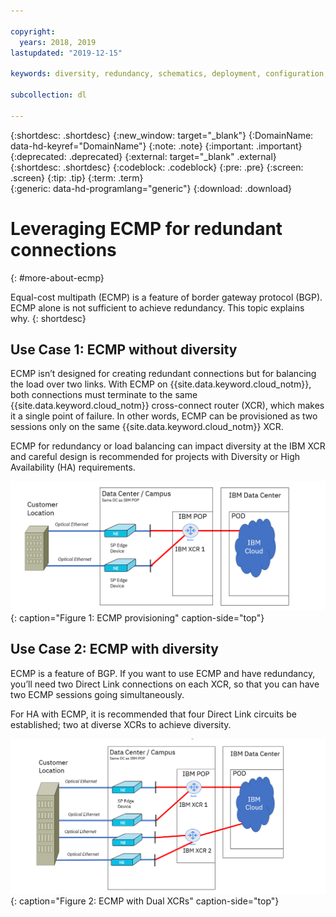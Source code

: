 ```yaml
---

copyright:
  years: 2018, 2019
lastupdated: "2019-12-15"

keywords: diversity, redundancy, schematics, deployment, configuration, global routing, ECMP, Dual XCRs, model

subcollection: dl

---
```


{:shortdesc: .shortdesc}
{:new_window: target="_blank"}
{:DomainName: data-hd-keyref="DomainName"}
{:note: .note}
{:important: .important}
{:deprecated: .deprecated}
{:external: target="_blank" .external}
{:shortdesc: .shortdesc}
{:codeblock: .codeblock}
{:pre: .pre}
{:screen: .screen}
{:tip: .tip}
{:term: .term}  
{:generic: data-hd-programlang="generic"}
{:download: .download}  

# Leveraging ECMP for redundant connections
{: #more-about-ecmp}

Equal-cost multipath (ECMP) is a feature of border gateway protocol (BGP). ECMP alone is not sufficient to achieve redundancy. This topic explains why.
{: shortdesc}

## Use Case 1: ECMP without diversity

ECMP isn’t designed for creating redundant connections but for balancing the load over two links. With ECMP on {{site.data.keyword.cloud_notm}}, both connections must terminate to the same {{site.data.keyword.cloud_notm}} cross-connect router (XCR), which makes it a single point of failure. In other words, ECMP can be provisioned as two sessions only on the same {{site.data.keyword.cloud_notm}} XCR.

ECMP for redundancy or load balancing can impact diversity at the IBM XCR and careful design is recommended for projects with Diversity or High Availability (HA) requirements.

![ECMP Dedicated model](/images/ecmp-without-diversity.png "ECMP Dedicated model"){: caption="Figure 1: ECMP provisioning" caption-side="top"}

## Use Case 2: ECMP with diversity

ECMP is a feature of BGP. If you want to use ECMP and have redundancy, you’ll need two Direct Link connections on each XCR, so that you can have two ECMP sessions going simultaneously.

For HA with ECMP, it is recommended that four Direct Link circuits be established; two at diverse XCRs to achieve diversity.

![ECMP Dual XCR Model](/images/ecmp-with-diversity.png "ECMP Dual XCR Model"){: caption="Figure 2: ECMP with Dual XCRs" caption-side="top"}
